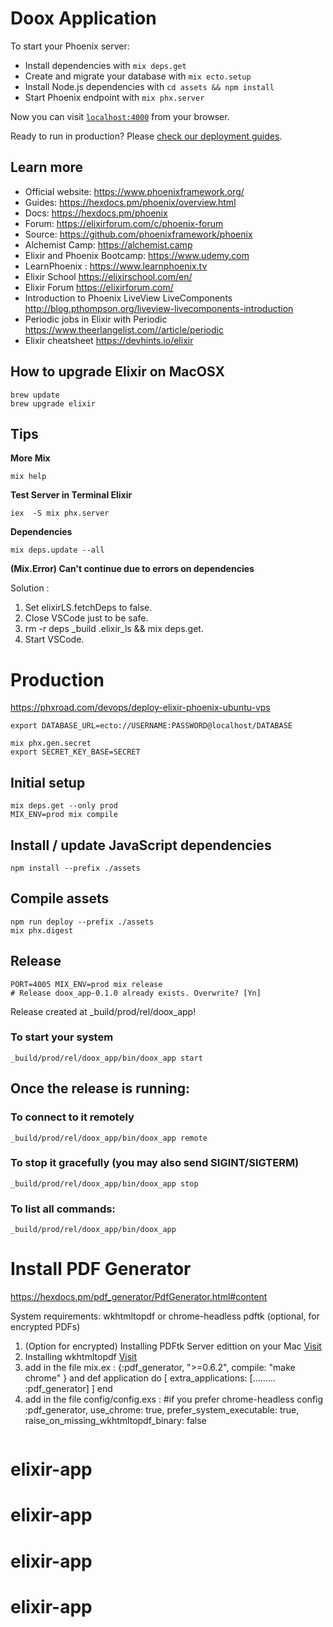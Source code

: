 # Doox Application

To start your Phoenix server:

- Install dependencies with `mix deps.get`
- Create and migrate your database with `mix ecto.setup`
- Install Node.js dependencies with `cd assets && npm install`
- Start Phoenix endpoint with `mix phx.server`

Now you can visit [`localhost:4000`](http://localhost:4000) from your browser.

Ready to run in production? Please [check our deployment guides](https://hexdocs.pm/phoenix/deployment.html).

## Learn more

- Official website: https://www.phoenixframework.org/
- Guides: https://hexdocs.pm/phoenix/overview.html
- Docs: https://hexdocs.pm/phoenix
- Forum: https://elixirforum.com/c/phoenix-forum
- Source: https://github.com/phoenixframework/phoenix
- Alchemist Camp: https://alchemist.camp
- Elixir and Phoenix Bootcamp: https://www.udemy.com
- LearnPhoenix : https://www.learnphoenix.tv
- Elixir School https://elixirschool.com/en/
- Elixir Forum https://elixirforum.com/
- Introduction to Phoenix LiveView LiveComponents http://blog.pthompson.org/liveview-livecomponents-introduction
- Periodic jobs in Elixir with Periodic https://www.theerlangelist.com//article/periodic
- Elixir cheatsheet https://devhints.io/elixir

## How to upgrade Elixir on MacOSX

```
brew update
brew upgrade elixir
```

## Tips

**More Mix**

```
mix help
```

**Test Server in Terminal Elixir**

```
iex  -S mix phx.server
```

**Dependencies**

```
mix deps.update --all
```

**(Mix.Error) Can't continue due to errors on dependencies**

Solution :

1. Set elixirLS.fetchDeps to false.
2. Close VSCode just to be safe.
3. rm -r deps \_build .elixir_ls && mix deps.get.
4. Start VSCode.

# Production

https://phxroad.com/devops/deploy-elixir-phoenix-ubuntu-vps

```
export DATABASE_URL=ecto://USERNAME:PASSWORD@localhost/DATABASE
```

```
mix phx.gen.secret
export SECRET_KEY_BASE=SECRET
```

## Initial setup

```
mix deps.get --only prod
MIX_ENV=prod mix compile
```

## Install / update JavaScript dependencies

```
npm install --prefix ./assets
```

## Compile assets

```
npm run deploy --prefix ./assets
mix phx.digest
```

## Release

```
PORT=4005 MIX_ENV=prod mix release
# Release doox_app-0.1.0 already exists. Overwrite? [Yn]
```

Release created at \_build/prod/rel/doox_app!

### To start your system

`_build/prod/rel/doox_app/bin/doox_app start`

## Once the release is running:

### To connect to it remotely

`_build/prod/rel/doox_app/bin/doox_app remote`

### To stop it gracefully (you may also send SIGINT/SIGTERM)

`_build/prod/rel/doox_app/bin/doox_app stop`

### To list all commands:

`_build/prod/rel/doox_app/bin/doox_app`

# Install PDF Generator

https://hexdocs.pm/pdf_generator/PdfGenerator.html#content

System requirements:
wkhtmltopdf or chrome-headless
pdftk (optional, for encrypted PDFs)

1. (Option for encrypted) Installing PDFtk Server edittion on your Mac
   [Visit](https://gist.github.com/jvenator/9672772a631c117da151)
2. Installing wkhtmltopdf [Visit](https://wkhtmltopdf.org/)
3. add in the file mix.ex : {:pdf_generator, ">=0.6.2", compile: "make chrome" }
   and
   def application do
   [
   extra_applications: [......... :pdf_generator]
   ]
   end
4. add in the file config/config.exs :
   #if you prefer chrome-headless
   config :pdf_generator,
   use_chrome: true,
   prefer_system_executable: true,
   raise_on_missing_wkhtmltopdf_binary: false

```

```
# elixir-app
# elixir-app
# elixir-app
# elixir-app
